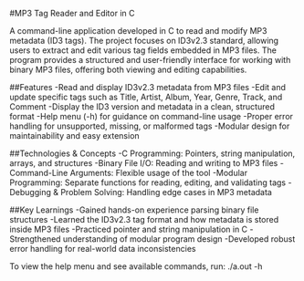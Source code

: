 #MP3 Tag Reader and Editor in C

A command-line application developed in C to read and modify MP3 metadata (ID3 tags). The project focuses on ID3v2.3 standard, allowing users to extract and edit various tag fields embedded in MP3 files. The program provides a structured and user-friendly interface for working with binary MP3 files, offering both viewing and editing capabilities.

##Features
-Read and display ID3v2.3 metadata from MP3 files
-Edit and update specific tags such as Title, Artist, Album, Year, Genre, Track, and Comment
-Display the ID3 version and metadata in a clean, structured format
-Help menu (-h) for guidance on command-line usage
-Proper error handling for unsupported, missing, or malformed tags
-Modular design for maintainability and easy extension

##Technologies & Concepts
-C Programming: Pointers, string manipulation, arrays, and structures
-Binary File I/O: Reading and writing to MP3 files
-Command-Line Arguments: Flexible usage of the tool
-Modular Programming: Separate functions for reading, editing, and validating tags
-Debugging & Problem Solving: Handling edge cases in MP3 metadata

##Key Learnings
-Gained hands-on experience parsing binary file structures
-Learned the ID3v2.3 tag format and how metadata is stored inside MP3 files
-Practiced pointer and string manipulation in C
-Strengthened understanding of modular program design
-Developed robust error handling for real-world data inconsistencies


To view the help menu and see available commands, run:
./a.out -h
